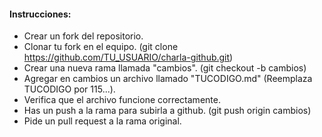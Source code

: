 #### Instrucciones:

* Crear un fork del repositorio.
* Clonar tu fork en el equipo. (git clone https://github.com/TU_USUARIO/charla-github.git)
* Crear una nueva rama llamada "cambios". (git checkout -b cambios)
* Agregar en cambios un archivo llamado "TUCODIGO.md"  (Reemplaza TUCODIGO por 115...). 
* Verifica que el archivo funcione correctamente.
* Has un push a la rama para subirla a github. (git push origin cambios)
* Pide un pull request a la rama original.
